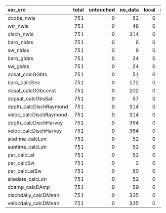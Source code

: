 |var_src                | total| untouched| no_data| local| posted_untagged| posted_tagged| uncounted| barheight|
|:----------------------|-----:|---------:|-------:|-----:|---------------:|-------------:|---------:|---------:|
|doobs_nwis             |   751|         0|      52|     0|               0|           699|         0|       751|
|wtr_nwis               |   751|         0|      48|     0|               0|           703|         0|       751|
|disch_nwis             |   751|         0|     314|     0|               0|           437|         0|       751|
|baro_nldas             |   751|         0|       6|     0|               0|           745|         0|       751|
|sw_nldas               |   751|         0|       6|     0|               0|           745|         0|       751|
|baro_gldas             |   751|         0|      24|     0|               0|           727|         0|       751|
|sw_gldas               |   751|         0|      24|     0|               0|           727|         0|       751|
|dosat_calcGGbts        |   751|         0|      51|     0|               0|           700|         0|       751|
|baro_calcElev          |   751|         0|     172|     0|               0|           579|         0|       751|
|dosat_calcGGbconst     |   751|         0|     202|     0|               0|           549|         0|       751|
|dopsat_calcObsSat      |   751|         0|      57|     0|               0|           694|         0|       751|
|depth_calcDischRaymond |   751|         0|     314|     0|               0|           437|         0|       751|
|veloc_calcDischRaymond |   751|         0|     314|     0|               0|           437|         0|       751|
|depth_calcDischHarvey  |   751|         0|     364|     0|               0|           387|         0|       751|
|veloc_calcDischHarvey  |   751|         0|     364|     0|               0|           387|         0|       751|
|sitetime_calcLon       |   751|         0|      52|     0|               0|           699|         0|       751|
|suntime_calcLon        |   751|         0|      52|     0|               0|           699|         0|       751|
|par_calcLat            |   751|         0|      52|     0|               0|           699|         0|       751|
|par_calcSw             |   751|         0|       2|     0|               0|           749|         0|       751|
|par_calcLatSw          |   751|         0|      80|     0|               0|           671|         0|       751|
|sitedate_calcLon       |   751|         0|      52|     0|               0|           699|         0|       751|
|doamp_calcDAmp         |   751|         0|      59|     0|               0|           692|         0|       751|
|dischdaily_calcDMean   |   751|         0|     335|     0|               0|           416|         0|       751|
|velocdaily_calcDMean   |   751|         0|     335|     0|               0|           416|         0|       751|
